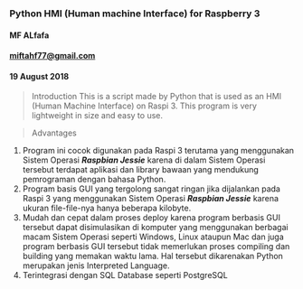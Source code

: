 ### Python HMI (Human machine Interface) for Raspberry 3 ###
#### MF ALfafa ####
#### miftahf77@gmail.com ####
#### 19 August 2018 ####

> Introduction
This is a script made by Python that is used as an HMI (Human Machine Interface) on Raspi 3. This program is very lightweight in size and easy to use. 

> Advantages
1. Program ini cocok digunakan pada Raspi 3 terutama yang menggunakan Sistem Operasi ***Raspbian Jessie*** karena di dalam Sistem Operasi tersebut terdapat aplikasi dan library bawaan yang mendukung pemrograman dengan bahasa Python.
2. Program basis GUI yang tergolong sangat ringan jika dijalankan pada Raspi 3 yang menggunakan Sistem Operasi ***Raspbian Jessie*** karena ukuran file-file-nya hanya beberapa kilobyte.
3. Mudah dan cepat dalam proses deploy karena program berbasis GUI tersebut dapat disimulasikan di komputer yang menggunakan berbagai macam Sistem Operasi seperti Windows, Linux ataupun Mac dan juga program berbasis GUI tersebut tidak memerlukan proses compiling dan building yang memakan waktu lama. Hal tersebut dikarenakan Python merupakan jenis Interpreted Language.
4. Terintegrasi dengan SQL Database seperti PostgreSQL